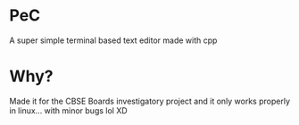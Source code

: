 # PeC
A super simple terminal based text editor made with cpp

# Why?
Made it for the CBSE Boards investigatory project and it only works properly in linux... with minor bugs lol XD
